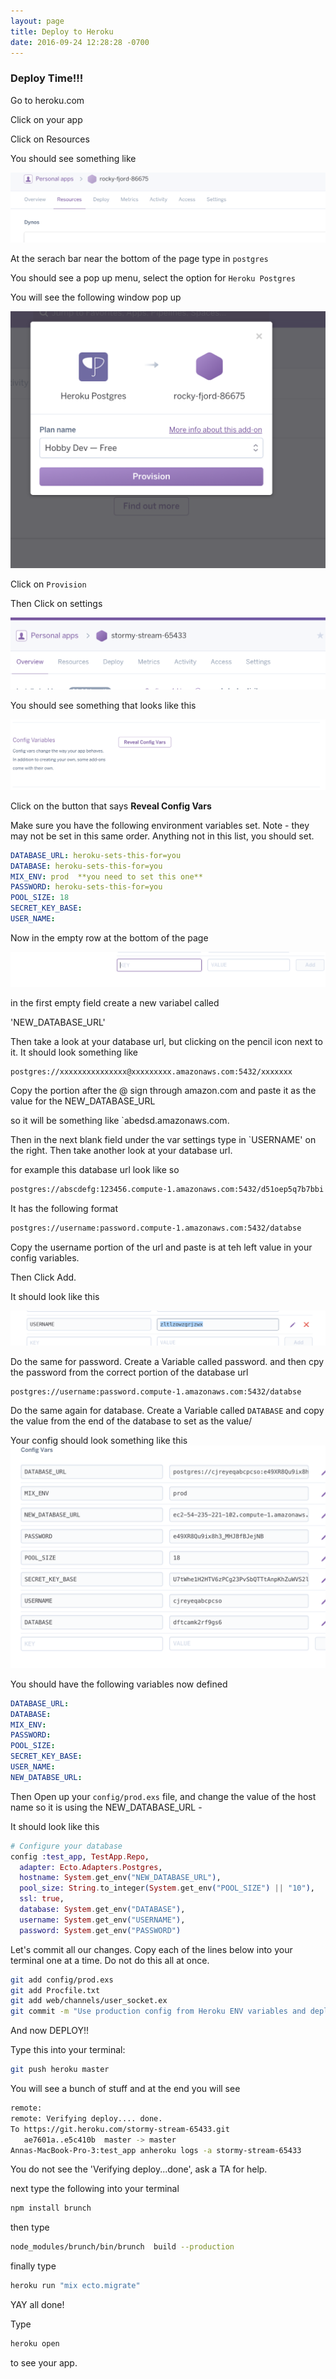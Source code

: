 ```yaml
---
layout: page
title: Deploy to Heroku
date: 2016-09-24 12:28:28 -0700
---
```


### Deploy Time!!!

Go to heroku.com

Click on your app

Click on Resources

You should see something like

![heroku dashboard](/assets/heroku-dashboard-resources.png)

At the serach bar near the bottom of the page type in `postgres`

You should see a pop up menu, select the option for `Heroku Postgres`

You will see the following window pop up

![heroku provision postgres](/assets/provision-heroku-postgres.png)

Click on `Provision`


Then Click on settings


![heroku app interface](/assets/heroku-app-interface.png)

You should see something that looks like this

![heroku config vars](/assets/reveal-heroku-config-vars.png)

Click on the button that says **Reveal Config Vars**

Make sure you have the following environment variables set.
Note - they may not be set in this same order. Anything not
in this list, you should set.

```yaml
DATABASE_URL: heroku-sets-this-for=you
DATABASE: heroku-sets-this-for=you
MIX_ENV: prod  **you need to set this one**
PASSWORD: heroku-sets-this-for=you
POOL_SIZE: 18
SECRET_KEY_BASE:
USER_NAME:
```

Now in the empty row at the bottom of the page

![empty heroku config var](/assets/empty-heroku-config-var1.png)

in the first empty field create a new variabel called

'NEW_DATABASE_URL'

Then take a look at your database url, but clicking on the pencil icon next to it. It should look something like

```shell
postgres://xxxxxxxxxxxxxxx@xxxxxxxxx.amazonaws.com:5432/xxxxxxx
```

Copy the portion after the @ sign through amazon.com and paste it as the value for the NEW_DATABASE_URL

so it will be something like `abedsd.amazonaws.com.

Then in the next blank field under the var settings type in `USERNAME' on the right. Then take another look at your database url.

for example this database url look like so

```html
postgres://abscdefg:123456.compute-1.amazonaws.com:5432/d51oep5q7b7bbi
```
It has the following format

```html
postgres://username:password.compute-1.amazonaws.com:5432/databse
```

Copy the username portion of the url and paste is at teh left value in your config variables.

Then Click Add.

It should look like this

![heroku-database-username](/assets/heroku-db-username.png)

Do the same for password. Create a Variable called password. and then cpy the password from the correct portion of the database url
```
postgres://username:password.compute-1.amazonaws.com:5432/databse
```

Do the same again for database. Create a Variable called `DATABASE` and copy the value from the end of the database to set as the value/


Your config should look something like this
![heroku config](/assets/heroku-config1.png)



You should have the following variables now defined

```yaml
DATABASE_URL:
DATABASE:
MIX_ENV:
PASSWORD:
POOL_SIZE:
SECRET_KEY_BASE:
USER_NAME:
NEW_DATABSE_URL:
```

Then Open up your `config/prod.exs` file, and change the value of the host name so it is using the NEW_DATABASE_URL -

It should look like this

```elixir
# Configure your database
config :test_app, TestApp.Repo,
  adapter: Ecto.Adapters.Postgres,
  hostname: System.get_env("NEW_DATABASE_URL"),
  pool_size: String.to_integer(System.get_env("POOL_SIZE") || "10"),
  ssl: true,
  database: System.get_env("DATABASE"),
  username: System.get_env("USERNAME"),
  password: System.get_env("PASSWORD")
```
Let's commit all our changes. Copy each of the lines below into your terminal one at a time. Do not do this all at once.

```bash
git add config/prod.exs
git add Procfile.txt
git add web/channels/user_socket.ex
git commit -m "Use production config from Heroku ENV variables and deploy environment"
```

And now DEPLOY!!

Type this into your terminal:

```bash
git push heroku master
```

You will see a bunch of stuff and at the end you will see

```bash
remote:
remote: Verifying deploy.... done.
To https://git.heroku.com/stormy-stream-65433.git
   ae7601a..e5c410b  master -> master
Annas-MacBook-Pro-3:test_app anheroku logs -a stormy-stream-65433
```

You do not see the 'Verifying deploy...done', ask a TA for help.


next type the following into your terminal

```bash
npm install brunch
```

then type

```bash
node_modules/brunch/bin/brunch  build --production

```

finally type



```bash
heroku run "mix ecto.migrate"
```

YAY all done!

Type

```bash
heroku open
```
to see your app.
